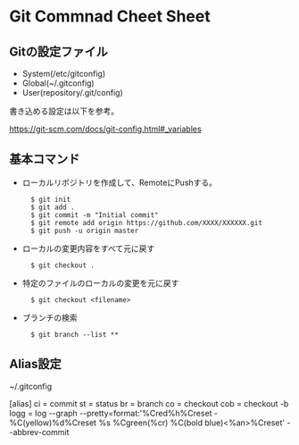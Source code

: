 # Git Commnad Cheet Sheet

## Gitの設定ファイル
- System(/etc/gitconfig)
- Global(~/.gitconfig)
- User(repository/.git/config)

書き込める設定は以下を参考。

https://git-scm.com/docs/git-config.html#_variables

## 基本コマンド

- ローカルリポジトリを作成して、RemoteにPushする。

        $ git init
        $ git add .
        $ git commit -m "Initial commit"
        $ git remote add origin https://github.com/XXXX/XXXXXX.git
        $ git push -u origin master

- ローカルの変更内容をすべて元に戻す

        $ git checkout .

- 特定のファイルのローカルの変更を元に戻す

        $ git checkout <filename>

- ブランチの検索

        $ git branch --list **

## Alias設定
~/.gitconfig



[alias]
        ci = commit
        st = status
        br = branch
        co = checkout
        cob = checkout -b
        logg = log --graph --pretty=format:'%Cred%h%Creset -%C(yellow)%d%Creset %s %Cgreen(%cr) %C(bold blue)<%an>%Creset' --abbrev-commit
